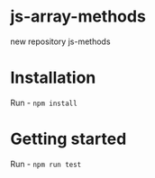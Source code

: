 # js-array-methods
new repository js-methods

# Installation
Run - `npm install`

# Getting started
Run - `npm run test`
